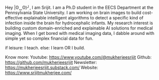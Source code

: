 Hey |ʘ‿ʘ)╯, I am Srijit. I am a Ph.D student in the EECS Department at the Pennsylvania State University. I am working on brain images to build cost-effective explainable intelligent algorithms to detect a specific kind of infection inside the brain for hydrocephalic infants. My research interest is building custom domain-enriched and explainable AI solutions for medical imaging. When I get bored with medical imaging data, I dabble around with simple yet so complex financial data for fun.

if leisure:
 I teach.
else:
 I learn OR I build.

Know more:
Youtube: https://www.youtube.com/@mukherjeesrijit
Github: https://github.com/mukherjeesrijit
Newsletter: https://mukherjeesrijit.substack.com/
Website: https://www.srijitmukherjee.com/
